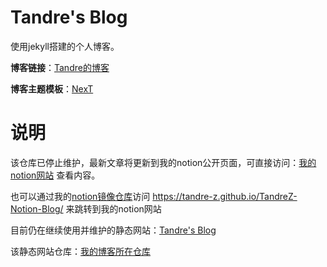 # Tandre's Blog

使用jekyll搭建的个人博客。

**博客链接**：[Tandre的博客](https://tandre-z.github.io/TandreZ-Jekyll-Blog/)

**博客主题模板**：[NexT](https://github.com/simpleyyt/jekyll-theme-next)

# 说明

该仓库已停止维护，最新文章将更新到我的notion公开页面，可直接访问：[我的notion网站](https://tandrez.notion.site/Tandre-s-Blog-c377d7e1d63342408b0ed036e181a266) 查看内容。

也可以通过我的[notion镜像仓库](https://github.com/Tandre-Z/TandreZ-Notion-Blog)访问 https://tandre-z.github.io/TandreZ-Notion-Blog/ 来跳转到我的notion网站

目前仍在继续使用并维护的静态网站：[Tandre's Blog](https://tandre-z.github.io/)

该静态网站仓库：[我的博客所在仓库](https://github.com/Tandre-Z/tandre-z.github.io)
